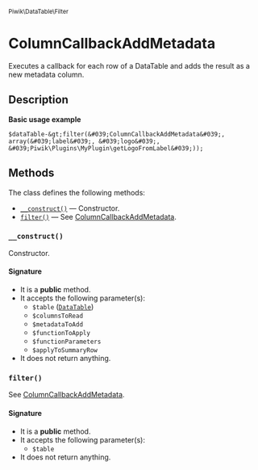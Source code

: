<small>Piwik\DataTable\Filter</small>

ColumnCallbackAddMetadata
=========================

Executes a callback for each row of a DataTable and adds the result as a new metadata column.

Description
-----------

**Basic usage example**

    $dataTable-&gt;filter(&#039;ColumnCallbackAddMetadata&#039;, array(&#039;label&#039;, &#039;logo&#039;, &#039;Piwik\Plugins\MyPlugin\getLogoFromLabel&#039;));


Methods
-------

The class defines the following methods:

- [`__construct()`](#__construct) &mdash; Constructor.
- [`filter()`](#filter) &mdash; See [ColumnCallbackAddMetadata](#).

### `__construct()` <a name="__construct"></a>

Constructor.

#### Signature

- It is a **public** method.
- It accepts the following parameter(s):
    - `$table` ([`DataTable`](../../../Piwik/DataTable.md))
    - `$columnsToRead`
    - `$metadataToAdd`
    - `$functionToApply`
    - `$functionParameters`
    - `$applyToSummaryRow`
- It does not return anything.

### `filter()` <a name="filter"></a>

See [ColumnCallbackAddMetadata](#).

#### Signature

- It is a **public** method.
- It accepts the following parameter(s):
    - `$table`
- It does not return anything.

